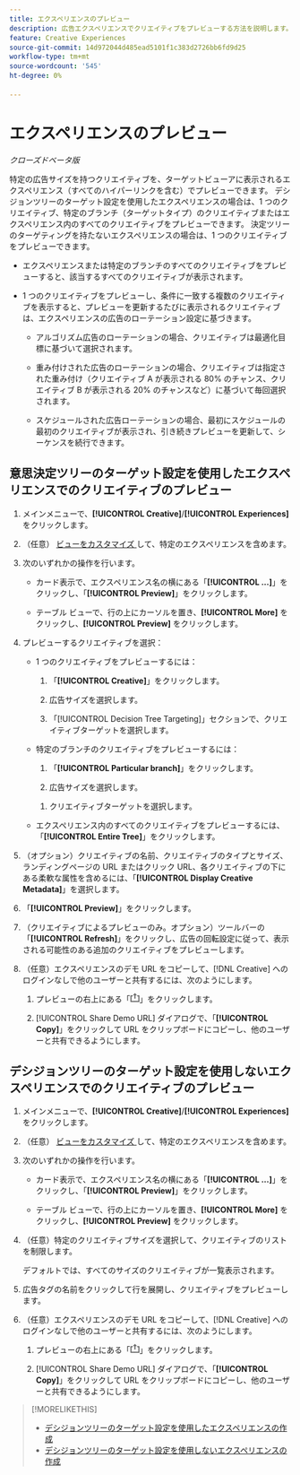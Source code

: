 ```yaml
---
title: エクスペリエンスのプレビュー
description: 広告エクスペリエンスでクリエイティブをプレビューする方法を説明します。
feature: Creative Experiences
source-git-commit: 14d972044d485ead5101f1c383d2726bb6fd9d25
workflow-type: tm+mt
source-wordcount: '545'
ht-degree: 0%

---
```


# エクスペリエンスのプレビュー

*クローズドベータ版*

特定の広告サイズを持つクリエイティブを、ターゲットビューアに表示されるエクスペリエンス（すべてのハイパーリンクを含む）でプレビューできます。 デシジョンツリーのターゲット設定を使用したエクスペリエンスの場合は、1 つのクリエイティブ、特定のブランチ（ターゲットタイプ）のクリエイティブまたはエクスペリエンス内のすべてのクリエイティブをプレビューできます。 決定ツリーのターゲティングを持たないエクスペリエンスの場合は、1 つのクリエイティブをプレビューできます。<!-- verify -->

* エクスペリエンスまたは特定のブランチのすべてのクリエイティブをプレビューすると、該当するすべてのクリエイティブが表示されます。

* 1 つのクリエイティブをプレビューし、条件に一致する複数のクリエイティブを表示すると、プレビューを更新するたびに表示されるクリエイティブは、エクスペリエンスの広告のローテーション設定に基づきます。

   * アルゴリズム広告のローテーションの場合、クリエイティブは最適化目標に基づいて選択されます。

   * 重み付けされた広告のローテーションの場合、クリエイティブは指定された重み付け（クリエイティブ A が表示される 80% のチャンス、クリエイティブ B が表示される 20% のチャンスなど）に基づいて毎回選択されます。

   * スケジュールされた広告ローテーションの場合、最初にスケジュールの最初のクリエイティブが表示され、引き続きプレビューを更新して、シーケンスを続行できます。<!-- Refresh isn't there as of 2/3 -->

## 意思決定ツリーのターゲット設定を使用したエクスペリエンスでのクリエイティブのプレビュー

1. メインメニューで、**[!UICONTROL Creative]**/**[!UICONTROL Experiences]** をクリックします。

1. （任意） [ ビューをカスタマイズ ](/help/creative/introduction/customize-data-views.md) して、特定のエクスペリエンスを含めます。

1. 次のいずれかの操作を行います。

   * カード表示で、エクスペリエンス名の横にある「**[!UICONTROL ...]**」をクリックし、「**[!UICONTROL Preview]**」をクリックします。

   * テーブル ビューで、行の上にカーソルを置き、**[!UICONTROL More]** をクリックし、**[!UICONTROL Preview]** をクリックします。

1. プレビューするクリエイティブを選択：

   * 1 つのクリエイティブをプレビューするには：

      1. 「**[!UICONTROL Creative]**」をクリックします。

      1. 広告サイズを選択します。

      1. 「[!UICONTROL Decision Tree Targeting]」セクションで、クリエイティブターゲットを選択します。

   * 特定のブランチのクリエイティブをプレビューするには：

      1. 「**[!UICONTROL Particular branch]**」をクリックします。

      1. 広告サイズを選択します。

     <!-- I don't see this as of 2/3:
     1. Select whether to group the creatives by Rotation Type or Ad Size.
     -->

      1. クリエイティブターゲットを選択します。

   * エクスペリエンス内のすべてのクリエイティブをプレビューするには、「**[!UICONTROL Entire Tree]**」をクリックします。

     <!-- I don't see this as of 2/3:
     1. Click **[!UICONTROL Entire Tree]**.
     1. Select the ad size.
     1. Select whether to group the creatives by Rotation Type or Ad Size.
     -->

1. （オプション）クリエイティブの名前、クリエイティブのタイプとサイズ、ランディングページの URL またはクリック URL、各クリエイティブの下にある柔軟な属性を含めるには、「**[!UICONTROL Display Creative Metadata]**」を選択します。

1. 「**[!UICONTROL Preview]**」をクリックします。

1. （クリエイティブによるプレビューのみ。オプション）ツールバーの「**[!UICONTROL Refresh]**」をクリックし、広告の回転設定に従って、表示される可能性のある追加のクリエイティブをプレビューします。<!-- I don't see this as of 2/3 -->

1. （任意）エクスペリエンスのデモ URL をコピーして、[!DNL Creative] へのログインなしで他のユーザーと共有するには、次のようにします。

   1. プレビューの右上にある「![ 共有 ](/help/creative/assets/share.png " 共有 ")」をクリックします。

   1. [!UICONTROL Share Demo URL] ダイアログで、「**[!UICONTROL Copy]**」をクリックして URL をクリップボードにコピーし、他のユーザーと共有できるようにします。


## デシジョンツリーのターゲット設定を使用しないエクスペリエンスでのクリエイティブのプレビュー

1. メインメニューで、**[!UICONTROL Creative]**/**[!UICONTROL Experiences]** をクリックします。

1. （任意） [ ビューをカスタマイズ ](/help/creative/introduction/customize-data-views.md) して、特定のエクスペリエンスを含めます。

1. 次のいずれかの操作を行います。

   * カード表示で、エクスペリエンス名の横にある「**[!UICONTROL ...]**」をクリックし、「**[!UICONTROL Preview]**」をクリックします。

   * テーブル ビューで、行の上にカーソルを置き、**[!UICONTROL More]** をクリックし、**[!UICONTROL Preview]** をクリックします。

1. （任意）特定のクリエイティブサイズを選択して、クリエイティブのリストを制限します。

   デフォルトでは、すべてのサイズのクリエイティブが一覧表示されます。

1. 広告タグの名前をクリックして行を展開し、クリエイティブをプレビューします。

1. （任意）エクスペリエンスのデモ URL をコピーして、[!DNL Creative] へのログインなしで他のユーザーと共有するには、次のようにします。

   1. プレビューの右上にある「![ 共有 ](/help/creative/assets/share.png " 共有 ")」をクリックします。

   1. [!UICONTROL Share Demo URL] ダイアログで、「**[!UICONTROL Copy]**」をクリックして URL をクリップボードにコピーし、他のユーザーと共有できるようにします。

>[!MORELIKETHIS]
>
>* [ デシジョンツリーのターゲット設定を使用したエクスペリエンスの作成 ](experience-create-targeting.md)
>* [ デシジョンツリーのターゲット設定を使用しないエクスペリエンスの作成 ](/help/creative/experiences/experience-create-no-targeting.md)
